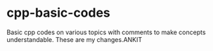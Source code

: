 # cpp-basic-codes
Basic cpp codes on various topics with comments to make concepts understandable. These are my changes.ANKIT
